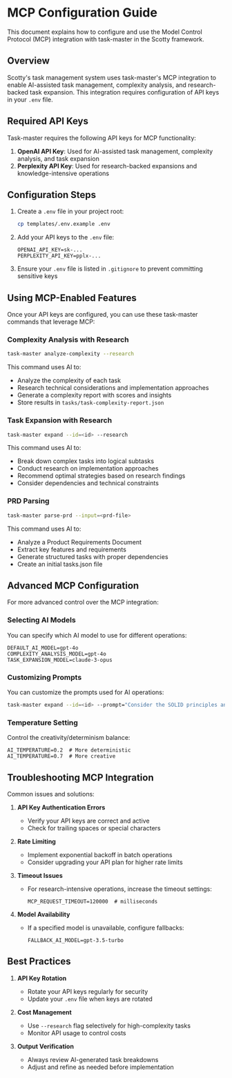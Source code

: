 # MCP Configuration Guide

This document explains how to configure and use the Model Control Protocol (MCP) integration with task-master in the Scotty framework.

## Overview

Scotty's task management system uses task-master's MCP integration to enable AI-assisted task management, complexity analysis, and research-backed task expansion. This integration requires configuration of API keys in your `.env` file.

## Required API Keys

Task-master requires the following API keys for MCP functionality:

1. **OpenAI API Key**: Used for AI-assisted task management, complexity analysis, and task expansion
2. **Perplexity API Key**: Used for research-backed expansions and knowledge-intensive operations

## Configuration Steps

1. Create a `.env` file in your project root:
   ```bash
   cp templates/.env.example .env
   ```

2. Add your API keys to the `.env` file:
   ```
   OPENAI_API_KEY=sk-...
   PERPLEXITY_API_KEY=pplx-...
   ```

3. Ensure your `.env` file is listed in `.gitignore` to prevent committing sensitive keys

## Using MCP-Enabled Features

Once your API keys are configured, you can use these task-master commands that leverage MCP:

### Complexity Analysis with Research

```bash
task-master analyze-complexity --research
```

This command uses AI to:
- Analyze the complexity of each task
- Research technical considerations and implementation approaches
- Generate a complexity report with scores and insights
- Store results in `tasks/task-complexity-report.json`

### Task Expansion with Research

```bash
task-master expand --id=<id> --research
```

This command uses AI to:
- Break down complex tasks into logical subtasks
- Conduct research on implementation approaches
- Recommend optimal strategies based on research findings
- Consider dependencies and technical constraints

### PRD Parsing

```bash
task-master parse-prd --input=<prd-file>
```

This command uses AI to:
- Analyze a Product Requirements Document
- Extract key features and requirements
- Generate structured tasks with proper dependencies
- Create an initial tasks.json file

## Advanced MCP Configuration

For more advanced control over the MCP integration:

### Selecting AI Models

You can specify which AI model to use for different operations:

```
DEFAULT_AI_MODEL=gpt-4o
COMPLEXITY_ANALYSIS_MODEL=gpt-4o
TASK_EXPANSION_MODEL=claude-3-opus
```

### Customizing Prompts

You can customize the prompts used for AI operations:

```bash
task-master expand --id=<id> --prompt="Consider the SOLID principles and prioritize maintainability"
```

### Temperature Setting

Control the creativity/determinism balance:

```
AI_TEMPERATURE=0.2  # More deterministic
AI_TEMPERATURE=0.7  # More creative
```

## Troubleshooting MCP Integration

Common issues and solutions:

1. **API Key Authentication Errors**
   - Verify your API keys are correct and active
   - Check for trailing spaces or special characters

2. **Rate Limiting**
   - Implement exponential backoff in batch operations
   - Consider upgrading your API plan for higher rate limits

3. **Timeout Issues**
   - For research-intensive operations, increase the timeout settings:
     ```
     MCP_REQUEST_TIMEOUT=120000  # milliseconds
     ```

4. **Model Availability**
   - If a specified model is unavailable, configure fallbacks:
     ```
     FALLBACK_AI_MODEL=gpt-3.5-turbo
     ```

## Best Practices

1. **API Key Rotation**
   - Rotate your API keys regularly for security
   - Update your `.env` file when keys are rotated

2. **Cost Management**
   - Use `--research` flag selectively for high-complexity tasks
   - Monitor API usage to control costs

3. **Output Verification**
   - Always review AI-generated task breakdowns
   - Adjust and refine as needed before implementation
